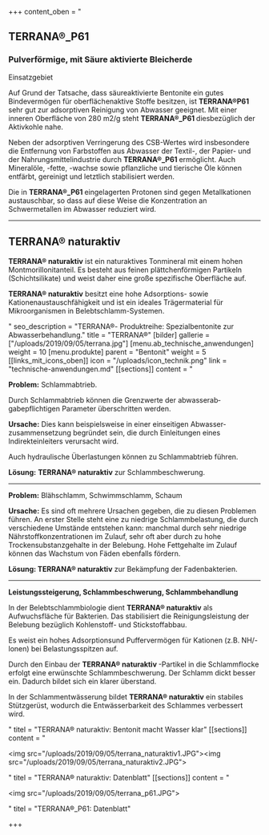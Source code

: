 +++
content_oben = "<h2>TERRANA®_P61</h2><h3>Pulverförmige, mit Säure aktivierte Bleicherde</h3><p>Einsatzgebiet</p><p>Auf Grund der Tatsache, dass säureaktivierte Bentonite ein gutes Bindevermögen für oberflächenaktive Stoffe besitzen, ist <strong>TERRANA®P61 </strong>sehr gut zur adsorptiven Reinigung von Abwasser geeignet. Mit einer inneren Oberfläche von 280 m2/g steht <strong>TERRANA®_P61 </strong>diesbezüglich der Aktivkohle nahe.</p><p>Neben der adsorptiven Verringerung des CSB-Wertes wird insbesondere die Entfernung von Farbstoffen aus Abwasser der Textil-, der Papier- und der Nahrungsmittelindustrie durch <strong>TERRANA®_P61 </strong>ermöglicht. Auch Mineralöle, -fette, -wachse sowie pflanzliche und tierische Öle können entfärbt, gereinigt und letztlich stabilisiert werden.</p><p>Die in <strong>TERRANA®_P61 </strong>eingelagerten Protonen sind gegen Metallkationen austauschbar, so dass auf diese Weise die Konzentration an Schwermetallen im Abwasser reduziert wird.</p><hr><h2>TERRANA® naturaktiv</h2><p><strong>TERRANA® naturaktiv</strong> ist ein naturaktives Tonmineral mit einem hohen Montmorillonitanteil. Es besteht aus feinen plättchenförmigen Partikeln (Schichtsilikate) und weist daher eine große spezifische Oberfläche auf. </p><p><strong>TERRANA® naturaktiv</strong> besitzt eine hohe Adsorptions- sowie Kationenaustauschfähigkeit und ist ein ideales Trägermaterial für Mikroorganismen in Belebtschlamm-Systemen.</p>"
seo_description = "TERRANA®- Produktreihe: Spezialbentonite zur Abwasserbehandlung."
title = "TERRANA®"
[bilder]
gallerie = ["/uploads/2019/09/05/terrana.jpg"]
[menu.ab_technische_anwendungen]
weight = 10
[menu.produkte]
parent = "Bentonit"
weight = 5
[[links_mit_icons_oben]]
icon = "/uploads/icon_technik.png"
link = "technische-anwendungen.md"
[[sections]]
content = "<p><strong>Problem:</strong> Schlammabtrieb.</p><p>Durch Schlammabtrieb können die Grenzwerte der abwasserab­gabepflichtigen Parameter über­schritten werden.</p><p><strong>Ursache:</strong> Dies kann beispielswei­se in einer einseitigen Abwasser­zusammensetzung begründet sein, die durch Einleitungen eines lndirekteinleiters verursacht wird.</p><p>Auch hydraulische Überlastungen können zu Schlammabtrieb führen.</p><p><strong>Lösung:</strong> <strong>TERRANA® naturaktiv</strong> zur Schlammbeschwerung.</p><hr><p><strong>Problem:</strong> Blähschlamm, Schwimmschlamm, Schaum </p><p><strong>Ursache:</strong> Es sind oft mehrere Ursa­chen gegeben, die zu diesen Proble­men führen. An erster Stelle steht eine zu niedrige Schlammbelastung, die durch verschiedene Umstände entstehen kann: manchmal durch sehr niedrige Nährstoffkonzentra­tionen im Zulauf, sehr oft aber durch zu hohe Trockensubstanzgehalte in der Belebung. Hohe Fettge­halte im Zulauf können das Wachs­tum von Fäden ebenfalls fördern. </p><p><strong>Lösung: TERRANA® naturaktiv</strong> zur Bekämp­fung der Fadenbakterien.</p><hr><p><strong>Leistungssteigerung, Schlammbeschwerung, Schlammbehandlung </strong></p><p>In der Belebtschlammbiologie dient <strong>TERRANA® naturaktiv</strong> als Aufwuchsfläche für Bakterien. Das stabilisiert die Reini­gungsleistung der Belebung bezüglich Kohlenstoff- und Stick­stoffabbau. </p><p>Es weist ein hohes Adsorptions­und Puffervermögen für Kationen (z.B. NH/-lonen) bei Belastungs­spitzen auf. </p><p>Durch den Einbau der <strong>TERRANA® naturaktiv </strong>-Partikel in die Schlammflocke erfolgt eine erwünschte Schlamm­beschwerung. Der Schlamm dickt besser ein. Dadurch bildet sich ein klarer überstand. </p><p>In der Schlammentwässerung bil­det <strong>TERRANA® naturaktiv</strong> ein stabiles Stütz­gerüst, wodurch die Entwässerbar­keit des Schlammes verbessert wird.</p>"
titel = "TERRANA® naturaktiv: Bentonit macht Wasser klar"
[[sections]]
content = "<p><img src=\"/uploads/2019/09/05/terrana_naturaktiv1.JPG\"><img src=\"/uploads/2019/09/05/terrana_naturaktiv2.JPG\"></p>"
titel = "TERRANA® naturaktiv: Datenblatt"
[[sections]]
content = "<p><img src=\"/uploads/2019/09/05/terrana_p61.JPG\"></p>"
titel = "TERRANA®_P61: Datenblatt"

+++
